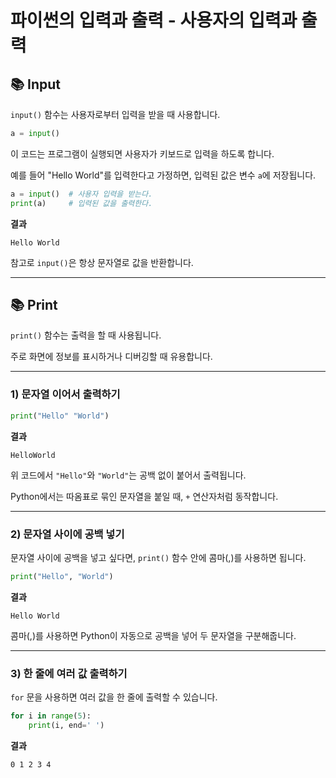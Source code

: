 # 파이썬의 입력과 출력 - 사용자의 입력과 출력

## 📚 Input

`input()` 함수는 사용자로부터 입력을 받을 때 사용합니다.

```python
a = input()
```

이 코드는 프로그램이 실행되면 사용자가 키보드로 입력을 하도록 합니다.

예를 들어 "Hello World"를 입력한다고 가정하면, 입력된 값은 변수 `a`에 저장됩니다.

```python
a = input()  # 사용자 입력을 받는다.
print(a)     # 입력된 값을 출력한다.
```

**결과**

```
Hello World
```

참고로 `input()`은 항상 문자열로 값을 반환합니다.

---

## 📚 Print

`print()` 함수는 출력을 할 때 사용됩니다.

주로 화면에 정보를 표시하거나 디버깅할 때 유용합니다.

---

### 1) 문자열 이어서 출력하기

```python
print("Hello" "World")
```

**결과**

```
HelloWorld
```

위 코드에서 `"Hello"`와 `"World"`는 공백 없이 붙어서 출력됩니다.

Python에서는 따옴표로 묶인 문자열을 붙일 때, `+` 연산자처럼 동작합니다.

---

### 2) 문자열 사이에 공백 넣기

문자열 사이에 공백을 넣고 싶다면, `print()` 함수 안에 콤마(,)를 사용하면 됩니다.

```python
print("Hello", "World")
```

**결과**

```
Hello World
```

콤마(,)를 사용하면 Python이 자동으로 공백을 넣어 두 문자열을 구분해줍니다.

---

### 3) 한 줄에 여러 값 출력하기

`for` 문을 사용하면 여러 값을 한 줄에 출력할 수 있습니다.

```python
for i in range(5):
    print(i, end=' ')
```

**결과**

```
0 1 2 3 4
```

